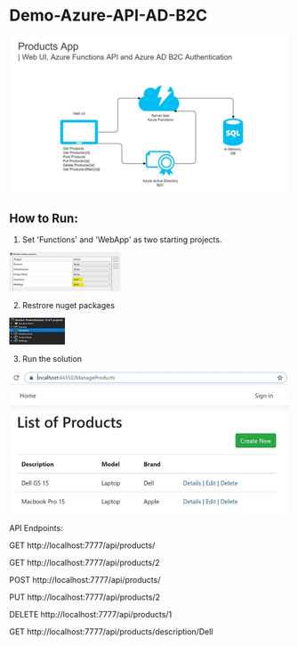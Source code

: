 # Demo-Azure-API-AD-B2C

![Design](https://github.com/disaw/Demo-Azure-API-AD-B2C/blob/master/Documents/Design.JPG?raw=true)

## How to Run:

1. Set 'Functions' and 'WebApp' as two starting projects.

![Starting Projects](https://github.com/disaw/Demo-Azure-API-AD-B2C/blob/master/Documents/MultipleStartupProjects.JPG?raw=true)


2. Restrore nuget packages 

![Solution Structure](https://github.com/disaw/Demo-Azure-API-AD-B2C/blob/master/Documents/SolutionStructure.JPG?raw=true)


3. Run the solution

![Web UI](https://github.com/disaw/Demo-Azure-API-AD-B2C/blob/master/Documents/WebUIHome.JPG?raw=true)



API Endpoints:

GET http://localhost:7777/api/products/

GET http://localhost:7777/api/products/2

POST http://localhost:7777/api/products/

PUT http://localhost:7777/api/products/2

DELETE http://localhost:7777/api/products/1

GET http://localhost:7777/api/products/description/Dell
